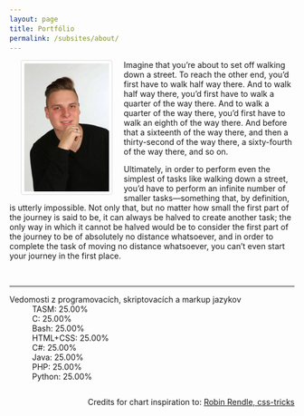 ```yaml
---
layout: page
title: Portfólio
permalink: /subsites/about/
---
```

<div>
<p><img src="/assets/images/profile.jpg" hspace="20" style="float: left; border: 1px solid #ddd; border-radius: 4px; padding: 5px; width: 150px">
Imagine that you’re about to set off walking down a street. To reach the other end, you’d first have to walk half way there. And to walk half way there, you’d first have to walk a quarter of the way there. And to walk a quarter of the way there, you’d first have to walk an eighth of the way there. And before that a sixteenth of the way there, and then a thirty-second of the way there, a sixty-fourth of the way there, and so on.

Ultimately, in order to perform even the simplest of tasks like walking down a street, you’d have to perform an infinite number of smaller tasks—something that, by definition, is utterly impossible. Not only that, but no matter how small the first part of the journey is said to be, it can always be halved to create another task; the only way in which it cannot be halved would be to consider the first part of the journey to be of absolutely no distance whatsoever, and in order to complete the task of moving no distance whatsoever, you can’t even start your journey in the first place.</p>
</div>
<br>
<hr>
<dl>
  <dt>
    Vedomosti z programovacích, skriptovacích a markup jazykov 
  </dt>
  <dd class="percentage percentage-25"><span class="text">TASM: 25.00%</span></dd>
  <dd class="percentage percentage-25"><span class="text">C: 25.00%</span></dd>
  <dd class="percentage percentage-25"><span class="text">Bash: 25.00%</span></dd>
  <dd class="percentage percentage-25"><span class="text">HTML+CSS: 25.00%</span></dd>
  <dd class="percentage percentage-25"><span class="text">C#: 25.00%</span></dd>
  <dd class="percentage percentage-25"><span class="text">Java: 25.00%</span></dd>
  <dd class="percentage percentage-25"><span class="text">PHP: 25.00%</span></dd>
  <dd class="percentage percentage-25"><span class="text">Python: 25.00%</span></dd>
</dl>
<p style="float: right">Credits for chart inspiration to: <a href="https://css-tricks.com/making-charts-with-css/">Robin Rendle, css-tricks</a></p>